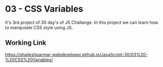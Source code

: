 # 03 - CSS Variables

It's 3rd project of 30 day's of JS Challange. In this project we can learn how to manipulate CSS style using JS.

## Working Link

https://shaileshparmar-webdeveloper.github.io/JavaScript-30/03%20-%20CSS%20Variables/

